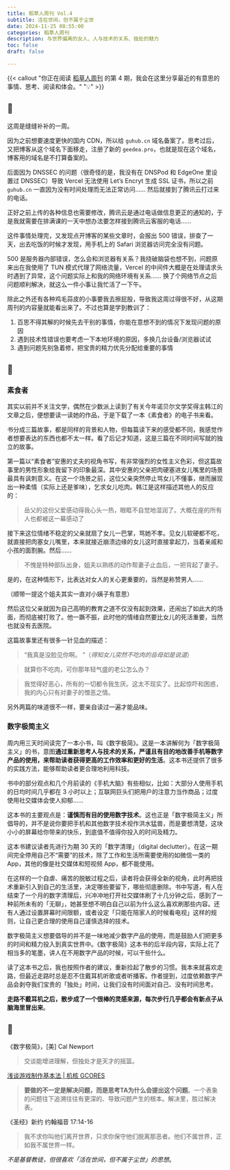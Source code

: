 ```yaml
---
title: 稻草人周刊 Vol.4
subtitle: 活在世间，但不属于尘世
date: 2024-11-25 08:55:00
categories: 稻草人周刊
description: 与世界偏离的女人、人与技术的关系、独处的魅力
toc: false
draft: false

---
```


{{< callout "你正在阅读 [稻草人周刊](/categories/稻草人周刊/) 的第 4 期，我会在这里分享最近的有意思的事情、思考、阅读和体会。" "💡" >}}

<!--more-->

## 🏃

这周是缝缝补补的一周。

因为之前想要速度更快的国内 CDN，所以给 `guhub.cn` 域名备案了。思考过后，又把博客从这个域名下面移走，注册了新的 `geedea.pro`，也就是现在这个域名，博客用的域名是不打算备案的。

后面因为 DNSSEC 的问题（很奇怪的是，我没有在 DNSPod 和 EdgeOne 里设置过 DNSSEC）导致 Vercel 无法使用 Let’s Encryt 生成 SSL 证书，所以之前 `guhub.cn` 一直因为没有时间处理而无法正常访问…… 然后就接到了腾讯云打过来的电话。

正好之前上传的各种信息也需要修改，腾讯云是通过电话做信息更正的通知的，于是我就需要在排满课的一天中想办法要怎样接到腾讯云客服的电话……

这件事情处理完，又发现点开博客的某些文章时，会报出 500 错误，排查了一天，出去吃饭的时候才发现，用手机上的 Safari 浏览器访问完全没有问题。

500 是服务器内部错误，怎么会和浏览器有关系？我挠破脑袋也想不到，问题原来出在我使用了 TUN 模式代理了网络流量，Vercel 的中间件大概是在处理请求头时遇到了异常，这个问题实际上和我的网络环境有关系…… 换了个网络节点之后问题顺利解决，就这么一件小事让我忙活了一下午。

除此之外还有各种鸡毛蒜皮的小事要我去擦屁股，导致我这周过得很不好，从这期周刊的内容量就能看出来了。不过也算是学到教训了：

1. 百思不得其解的时候先去干别的事情，你能在意想不到的情况下发现问题的原因
2. 遇到技术性错误也要考虑一下本地环境的原因，多换几台设备/浏览器试试
3. 遇到问题先别急着修，把宝贵的精力优先分配给重要的事情

## 🤔

### 素食者

其实以前并不关注文学，偶然在少数派上读到了有关今年诺贝尔文学奖得主韩江的文章之后，便想要读一读她的作品，于是下载了一本《素食者》的电子书来看。

书分成三篇故事，都是同样的背景和人物，但每篇读下来的感受都不同，我感觉作者想要表达的东西也都不太一样。看了后记才知道，这是三篇在不同时间写就的独立的故事。

第一篇以“素食者”安惠的丈夫的视角书写，有非常强烈的女性主义色彩，但这篇故事里的男性形象给我留下的印象最深。其中安惠的父亲把肉硬塞进女儿嘴里的场景最具有讽刺意义。在这一个场景之前，这位父亲突然停止骂女儿不懂事，继而展现出一种柔情（实际上还是爹味），乞求女儿吃肉。韩江是这样描述其他人的反应的：

> 岳父的这份父爱感动得我心头一热，眼眶不自觉地湿润了。大概在座的所有人也都被这一幕感动了

接下来这位情绪不稳定的父亲就扇了女儿一巴掌，骂她不孝。见女儿软硬都不吃，就直接把肉塞女儿嘴里，本来就接近崩溃边缘的女儿这时直接拿起刀，当着亲戚和小孩的面割腕。然后……

> 不愧是特种部队出身，姐夫以熟练的动作帮妻子止血后，一把背起了妻子。

是的，在这种情形下，比表达对女人的关心更重要的，当然是称赞男人……

（顺带一提这个姐夫其实一直对小姨子有意思）

然后这位父亲就因为自己高明的教育之道不仅没有起到效果，还闹出了如此大的场面，而彻底被打败了。他一蹶不振，此时他的情绪自然要比女儿的死活重要，当然也就没有去医院。

这篇故事里还有很多一针见血的描述：

> “我真是没脸见你啊。 ”（*得知女儿突然不吃肉的岳母如是说道*）

> 就算你不吃肉，可你那年轻气盛的老公怎么办？

> 我觉得好恶心，所有的一切都令我生厌。这太不现实了。比起惊吓和困惑，我的内心只有对妻子的憎恶之情。

另外两篇的味道很不一样，要亲自读过一遍才能品味。

### 数字极简主义

周内用三天时间读完了一本小书，叫《数字极简》。这是一本讲解何为「数字极简主义」的书，意图**通过重新思考人与技术的关系，严谨且有目的地改善手机等数字产品的使用，来帮助读者获得更高的工作效率和更好的生活**。这本书还提供了很多的实践方法，能够帮助读者更合理地利用科技。

书中的部分观点和几个月前读的《手机大脑》有些相似，比如：大部分人使用手机的日均时间几乎都在 3 小时以上；互联网巨头们把用户的注意力当作商品；过度使用社交媒体会使人抑郁……

这本书的主要观点是：**谨慎而有目的使用数字技术**。这也正是「数字极简主义」所倡导的，并不是说你要把手机和其他数字技术视作洪水猛兽，而是要想清楚，这块小小的屏幕给你带来的快乐，到底值不值得你投入的时间及精力。

这本书建议读者先进行为期 30 天的「数字清理」（digital declutter）。在这一期间完全停用自己不“需要”的技术，除了工作和生活所需要使用的如微信一类的 App，其他的像是社交媒体和短视频 App，都不能使用。

在这样的一个自虐、痛苦的脱敏过程之后，读者将会获得全新的视角，此时再把技术重新引入到自己的生活里，决定哪些要留下，哪些彻底删除。书中写道，有人在结束了一个月的数字清理后，兴冲冲地打开社交媒体刷了十几分钟之后，感到了一种前所未有的「无聊」，她甚至想不明白自己以前为什么这么喜欢刷那些内容。还有人通过设置屏幕时间限额，或者设定「只能在陪家人的时候看电视」这样的规则，让自己更合理的使用自己谨慎选择的技术。

数字极简主义想要倡导的并不是一味地减少数字产品的使用，而是鼓励人们把更多的时间和精力投入到真实世界中。《数字极简》这本书的后半段内容，实际上花了相当多的笔墨，讲人在不用数字产品的时候，可以干些什么。

读了这本书之后，我也按照作者的建议，重新捡起了散步的习惯。我本来就喜欢走路，但最近走路时总是忍不住戴耳机听歌或者听播客。作者提到，过度依赖数字产品会剥夺我们宝贵的「独处」时间，让我们没有时间面对自己、没有时间思考。

**走路不戴耳机之后，散步成了一个很棒的灵感来源，每次步行几乎都会有新点子从脑海里冒出来**。

## 📒

《数字极简》，[美] Cal Newport

> 交谈能增进理解，但独处才是天才的摇篮。

 [浅谈游戏制作基本法 | 机核 GCORES](https://www.gcores.com/articles/190092)

> **要做的不一定是解决问题，而是思考TA为什么会提出这个问题**。一个表象的问题往下追溯往往有更深的、导致问题产生的根本。解决里，胜过解决表。

《圣经》新约 约翰福音 17:14-16

> 我不求你叫他们离开世界，只求你保守他们脱离那恶者。他们不属世界，正如我不属世界一样。

*不是基督教徒，但很喜欢「活在世间，但不属于尘世」的思想*。

